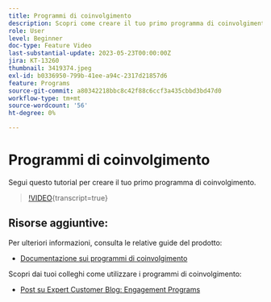 ```yaml
---
title: Programmi di coinvolgimento
description: Scopri come creare il tuo primo programma di coinvolgimento.
role: User
level: Beginner
doc-type: Feature Video
last-substantial-update: 2023-05-23T00:00:00Z
jira: KT-13260
thumbnail: 3419374.jpeg
exl-id: b0336950-799b-41ee-a94c-2317d21857d6
feature: Programs
source-git-commit: a80342218bbc8c42f88c6ccf3a435cbbd3bd47d0
workflow-type: tm+mt
source-wordcount: '56'
ht-degree: 0%

---
```


# Programmi di coinvolgimento

Segui questo tutorial per creare il tuo primo programma di coinvolgimento.

>[!VIDEO](https://video.tv.adobe.com/v/3419374/?learn=on){transcript=true} 

## Risorse aggiuntive:

Per ulteriori informazioni, consulta le relative guide del prodotto:
* [Documentazione sui programmi di coinvolgimento](https://experienceleague.adobe.com/docs/marketo/using/product-docs/email-marketing/drip-nurturing/creating-an-engagement-program/understanding-engagement-programs.html?lang=en) 

Scopri dai tuoi colleghi come utilizzare i programmi di coinvolgimento:
* [Post su Expert Customer Blog: Engagement Programs](https://nation.marketo.com/t5/product-blogs/marketo-success-series-engagement-programs/ba-p/301712)
